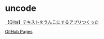 # uncode

[【Qiita】テキストをうんこにするアプリつくった](https://qiita.com/haserror/items/6c0b8e9afc1be9e0e816)

[GitHub Pages](https://haserror.github.io/uncode/)

